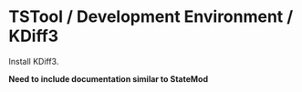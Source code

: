 # TSTool / Development Environment / KDiff3 ##

Install KDiff3.

**Need to include documentation similar to StateMod**
